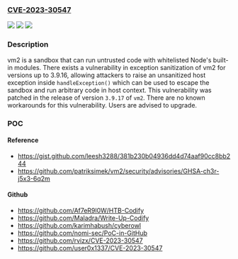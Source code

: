 ### [CVE-2023-30547](https://cve.mitre.org/cgi-bin/cvename.cgi?name=CVE-2023-30547)
![](https://img.shields.io/static/v1?label=Product&message=vm2&color=blue)
![](https://img.shields.io/static/v1?label=Version&message=%3D%20%3C%203.9.17%20&color=brighgreen)
![](https://img.shields.io/static/v1?label=Vulnerability&message=CWE-74%3A%20Improper%20Neutralization%20of%20Special%20Elements%20in%20Output%20Used%20by%20a%20Downstream%20Component%20('Injection')&color=brighgreen)

### Description

vm2 is a sandbox that can run untrusted code with whitelisted Node's built-in modules. There exists a vulnerability in exception sanitization of vm2 for versions up to 3.9.16, allowing attackers to raise an unsanitized host exception inside `handleException()` which can be used to escape the sandbox and run arbitrary code in host context. This vulnerability was patched in the release of version `3.9.17` of `vm2`. There are no known workarounds for this vulnerability. Users are advised to upgrade.

### POC

#### Reference
- https://gist.github.com/leesh3288/381b230b04936dd4d74aaf90cc8bb244
- https://github.com/patriksimek/vm2/security/advisories/GHSA-ch3r-j5x3-6q2m

#### Github
- https://github.com/Af7eR9l0W/HTB-Codify
- https://github.com/Maladra/Write-Up-Codify
- https://github.com/karimhabush/cyberowl
- https://github.com/nomi-sec/PoC-in-GitHub
- https://github.com/rvizx/CVE-2023-30547
- https://github.com/user0x1337/CVE-2023-30547

